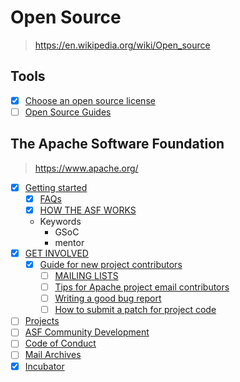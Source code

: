 # Open Source

> <https://en.wikipedia.org/wiki/Open_source>

## Tools

- [x] [Choose an open source license](https://choosealicense.com/)
- [ ] [Open Source Guides](https://opensource.guide/)

## The Apache Software Foundation

> <https://www.apache.org/>

- [x] [Getting started](https://community.apache.org/gettingStarted/101.html)
  - [x] [FAQs](https://community.apache.org/newbiefaq.html)
  - [x] [HOW THE ASF WORKS](https://apache.org/foundation/how-it-works.html)
  - Keywords
    - GSoC
    - mentor
- [x] [GET INVOLVED](https://www.apache.org/foundation/getinvolved.html)
  - [x] [Guide for new project contributors](https://infra.apache.org/contributors.html)
    - [ ] [MAILING LISTS](https://www.apache.org/dev/#mail)
    - [ ] [Tips for Apache project email contributors](https://infra.apache.org/contrib-email-tips.html)
    - [ ] [Writing a good bug report](https://infra.apache.org/bug-writing-guide.html)
    - [ ] [How to submit a patch for project code](https://infra.apache.org/patch.html)
- [ ] [Projects](https://projects.apache.org/)
- [ ] [ASF Community Development](https://community.apache.org/)
- [ ] [Code of Conduct](https://www.apache.org/foundation/policies/conduct.html)
- [ ] [Mail Archives](https://lists.apache.org/)
- [x] [Incubator](https://incubator.apache.org/)
